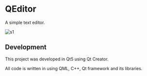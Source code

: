 # QEditor
A simple text editor.

![s1](https://github.com/drawat123/QEditor/assets/21956879/af2071b1-13af-4532-b66b-0094c82b7666)

## Development

This project was developed in Qt5 using Qt Creator.

All code is written in using QML, C++, Qt framework and its libraries.
